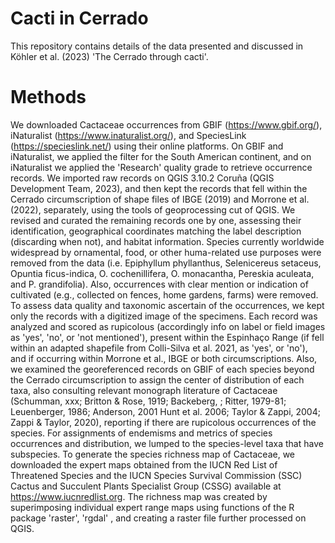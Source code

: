 # Cacti in Cerrado

This repository contains details of the data presented and discussed in Köhler et al. (2023) 'The Cerrado through cacti'.

# Methods
We downloaded Cactaceae occurrences from GBIF (https://www.gbif.org/), iNaturalist (https://www.inaturalist.org/), and SpeciesLink (https://specieslink.net/) using their online platforms. On GBIF and iNaturalist, we applied the filter for the South American continent, and on iNaturalist we applied the 'Research' quality grade to retrieve occurrence records. We imported raw records on QGIS 3.10.2 Coruña (QGIS Development Team, 2023), and then kept the records that fell within the Cerrado circumscription of shape files of IBGE (2019) and Morrone et al. (2022), separately, using the tools of geoprocessing cut of QGIS. We revised and curated the remaining records one by one, assessing their identification, geographical coordinates matching the label description (discarding when not), and habitat information. Species currently worldwide widespread by ornamental, food, or other huma-related use purposes were removed from the data (i.e. Epiphyllum phyllanthus, Selenicereus setaceus, Opuntia ficus-indica, O. cochenillifera, O. monacantha, Pereskia aculeata, and P. grandifolia). Also, occurrences with clear mention or indication of cultivated (e.g., collected on fences, home gardens, farms) were removed. To assess data quality and taxonomic ascertain of the occurrences, we kept only the records with a digitized image of the specimens. Each record was analyzed and scored as rupicolous (accordingly info on label or field images as 'yes', 'no', or 'not mentioned'), present within the Espinhaço Range (if fell within an adapted shapefile from Colli-Silva et al. 2021, as 'yes', or 'no'), and if occurring within Morrone et al., IBGE or both circumscriptions. Also, we examined the georeferenced records on GBIF of each species beyond the Cerrado circumscription to assign the center of distribution of each taxa, also consulting relevant monograph literature of Cactaceae (Schumman, xxx; Britton & Rose, 1919; Backeberg, ; Ritter, 1979-81; Leuenberger, 1986; Anderson, 2001 Hunt et al. 2006; Taylor & Zappi, 2004; Zappi & Taylor, 2020),  reporting if there are rupicolous occurrences of the species. For assignments of endemisms and metrics of species occurrences and distribution, we lumped to the species-level taxa that have subspecies. To generate the species richness map of Cactaceae, we downloaded the expert maps obtained from the IUCN Red List of Threatened Species and the IUCN Species Survival Commission (SSC) Cactus and Succulent Plants Specialist Group (CSSG) available at https://www.iucnredlist.org. The richness map was created by superimposing individual expert range maps using functions of the R package 'raster', 'rgdal' , and creating a raster file further processed on QGIS.

